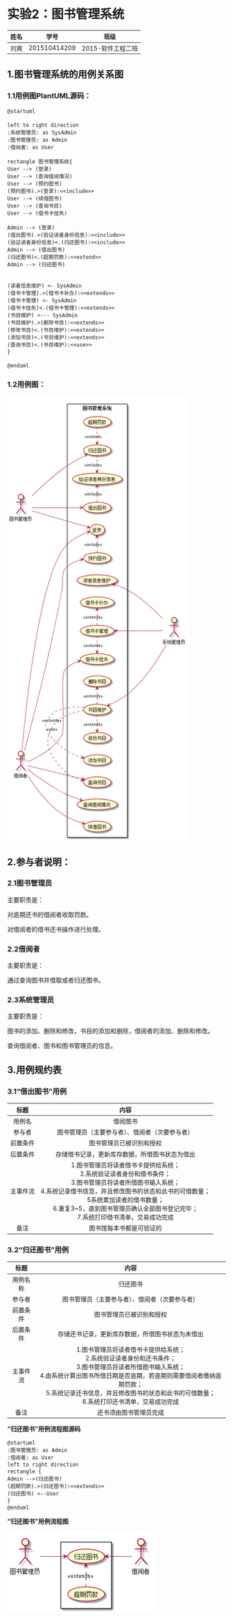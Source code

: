 # 实验2：图书管理系统

|  姓名  |      学号      |     班级      |
| :--: | :----------: | :---------: |
|  刘爽  | 201510414209 | 2015-软件工程二班 |

## 1.图书管理系统的用例关系图

### 1.1用例图PlantUML源码：

```
@startuml

left to right direction
:系统管理员: as SysAdmin
:图书管理员: as Admin
:借阅者: as User

rectangle 图书管理系统{
User --> (登录)
User --> (查询借阅情况)
User --> (预约图书)
(预约图书).>(登录):<<include>>
User --> (续借图书)
User --> (查询书目)
User --> (借书卡挂失)

Admin --> (登录)
(借出图书).>(验证读者身份信息):<<include>>
(验证读者身份信息)<.(归还图书):<<include>>
Admin --> (借出图书)
(归还图书)<.(超期罚款):<<extend>>
Admin --> (归还图书)


(读者信息维护) <- SysAdmin
(借书卡管理).>(借书卡补办):<<extends>>
(借书卡管理) <- SysAdmin
(借书卡挂失)<.(借书卡管理):<<extends>>
(书目维护) <--- SysAdmin
(书目维护).>(删除书目):<<extends>>
(修改书目)<.(书目维护):<<extends>>
(添加书目)<.(书目维护):<<extends>>
(查询书目)<.(书目维护):<<use>>
}

@enduml
```

### 1.2用例图：

![](./bk.png)



## 2.参与者说明：

### 2.1图书管理员

主要职责是：

对逾期还书的借阅者收取罚款。

对借阅者的借书还书操作进行处理。

### 2.2借阅者

主要职责是：

通过查询图书并借取或者归还图书。

### 2.3系统管理员

主要职责是：

图书的添加、删除和修改，书目的添加和删除，借阅者的添加、删除和修改。

查询借阅者、图书和图书管理员的信息。

## 3.用例规约表

### 3.1“借出图书”用例

|  标题  |                    内容                    |
| :--: | :--------------------------------------: |
| 用例名  |                   借阅图书                   |
| 参与者  |         图书管理员（主要参与者）、借阅者（次要参与者）          |
| 前置条件 |               图书管理员已被识别和授权               |
| 后置条件 |         存储借书记录，更新库存数据，所借图书状态为借出          |
| 主事件流 | 1.图书管理员将读者借书卡提供给系统；<br>2.系统验证读者身份和借书条件；<br>3.图书管理员将读者所借图书输入系统；<br>4.系统记录借书信息，并且修改图书的状态和此书的可借数量；<br>5系统累加读者的借书数量；<br>6.重复3~5，直到图书管理员确认全部图书登记完毕；<br>7.系统打印借书清单，交易成功完成 |
|  备注  |               图书馆每本书都是可验证的               |



### 3.2“归还图书”用例

|  标题  |                    内容                    |
| :--: | :--------------------------------------: |
| 用例名称 |                   归还图书                   |
| 参与者  |         图书管理员（主要参与者）、借阅者（次要参与者）          |
| 前置条件 |               图书管理员已被识别和授权               |
| 后置条件 |         存储还书记录，更新库存数据，所借图书状态为未借出         |
| 主事件流 | 1.图书管理员将读者借书卡提供给系统；<br>2.系统验证读者身份和还书条件；<br>3.图书管理员将读者所借图书输入系统；<br>4.由系统计算出图书所借日期是否逾期，若逾期则需要借阅者缴纳逾期罚款；<br>5.系统记录还书信息，并且修改图书的状态和此书的可借数量；<br>6.系统打印还书清单，交易成功完成 |
|  备注  |               还书须由图书管理员完成                |

**“归还图书”用例流程图源码**

```
@startuml
:图书管理员: as Admin
:借阅者: as User
left to right direction
rectangle {
Admin -->(归还图书)
(超期罚款).>(归还图书):<<extends>>
(归还图书) <--User
}
@enduml
```

**“归还图书”用例流程图**

![](./buybook.png)
